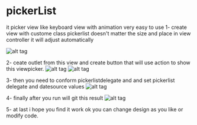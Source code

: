 # pickerList
it picker view like keyboard view with animation very easy to use 
1- create view with custome class pickerlist doesn't matter the size and place in view controller it will adjust automatically 

 ![alt tag](https://github.com/ragaie/pickerList/blob/master/Screen%20Shot%202017-07-19%20at%201.53.46%20PM.png)
 
 2- ceate outlet from this view and create button that will use action to show this viewpicker.
 ![alt tag](https://github.com/ragaie/pickerList/blob/master/Screen%20Shot%202017-07-19%20at%201.54.39%20PM.png)
 ![alt tag](https://github.com/ragaie/pickerList/blob/master/Screen%20Shot%202017-07-19%20at%201.55.07%20PM.png)
 
 3- then you need to conform pickerlistdelegate and and set pickerlist delegate and datesource values 
 ![alt tag](https://github.com/ragaie/pickerList/blob/master/Screen%20Shot%202017-07-19%20at%201.59.53%20PM.png)
 
 
 4- finally after you run  will git this result 
 ![alt tag](https://github.com/ragaie/pickerList/blob/master/Simulator%20Screen%20Shot%20Jul%2019%2C%202017%2C%202.06.30%20PM.png)
 
 5- at last i hope you find it work ok you can change design as you like or modify code.
